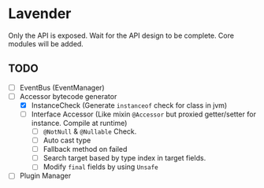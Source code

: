 # Lavender

Only the API is exposed. Wait for the API design to be complete. Core modules will be added.

## TODO

  - [ ] EventBus (EventManager)
  - [ ] Accessor bytecode generator
    - [x] InstanceCheck (Generate `instanceof` check for class in jvm)
    - [ ] Interface Accessor (Like mixin `@Accessor` but proxied getter/setter for instance. Compile at runtime)
      - [ ] `@NotNull` & `@Nullable` Check.
      - [ ] Auto cast type
      - [ ] Fallback method on failed
      - [ ] Search target based by type index in target fields.
      - [ ] Modify `final` fields by using `Unsafe`
  - [ ] Plugin Manager